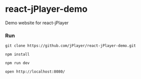# react-jPlayer-demo
Demo website for react-jPlayer

### Run

```
git clone https://github.com/jPlayer/react-jPlayer-demo.git

npm install

npm run dev

open http://localhost:8080/
```